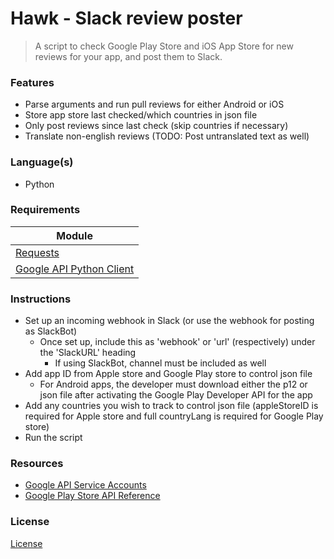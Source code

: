 # Hawk - Slack review poster
> A script to check Google Play Store and iOS App Store for new reviews for your app, and post them to Slack.

### Features

- Parse arguments and run pull reviews for either Android or iOS
- Store app store last checked/which countries in json file
- Only post reviews since last check (skip countries if necessary)
- Translate non-english reviews (TODO: Post untranslated text as well)

### Language(s)

- Python

### Requirements

| Module
| ------------------------------------------------------------------------------------------------------
| [Requests](https://pypi.python.org/pypi/requests)
| [Google API Python Client](https://developers.google.com/api-client-library/python/start/installation)

### Instructions

- Set up an incoming webhook in Slack (or use the webhook for posting as SlackBot)
  - Once set up, include this as 'webhook' or 'url' (respectively) under the 'SlackURL' heading
    - If using SlackBot, channel must be included as well
- Add app ID from Apple store and Google Play store to control json file
  - For Android apps, the developer must download either the p12 or json file after activating the Google Play Developer API for the app
- Add any countries you wish to track to control json file (appleStoreID is required for Apple store and full countryLang is required for Google Play store)
- Run the script

### Resources

- [Google API Service Accounts](https://developers.google.com/api-client-library/python/auth/service-accounts)
- [Google Play Store API Reference](https://developers.google.com/android-publisher/api-ref/reviews/list)

### License
[License](LICENSE.txt)